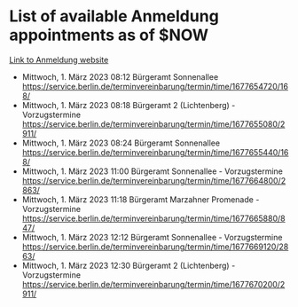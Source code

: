 # List of available Anmeldung appointments as of $NOW
[Link to Anmeldung website](https://service.berlin.de/terminvereinbarung/termin/tag.php?termin=1&anliegen[]=120686&dienstleisterlist=122210,122217,327316,122219,327312,122227,327314,122231,327346,122243,327348,122254,122252,329742,122260,329745,122262,329748,122271,327278,122273,327274,122277,327276,330436,122280,327294,122282,327290,122284,327292,122291,327270,122285,327266,122286,327264,122296,327268,150230,329760,122297,327286,122294,327284,122312,329763,122314,329775,122304,327330,122311,327334,122309,327332,317869,122281,327352,122279,329772,122283,122276,327324,122274,327326,122267,329766,122246,327318,122251,327320,122257,327322,122208,327298,122226,327300&herkunft=http%3A%2F%2Fservice.berlin.de%2Fdienstleistung%2F120686%2F)
- Mittwoch, 1. März 2023 08:12 Bürgeramt Sonnenallee https://service.berlin.de/terminvereinbarung/termin/time/1677654720/168/
- Mittwoch, 1. März 2023 08:18 Bürgeramt 2 (Lichtenberg) - Vorzugstermine https://service.berlin.de/terminvereinbarung/termin/time/1677655080/2911/
- Mittwoch, 1. März 2023 08:24 Bürgeramt Sonnenallee https://service.berlin.de/terminvereinbarung/termin/time/1677655440/168/
- Mittwoch, 1. März 2023 11:00 Bürgeramt Sonnenallee - Vorzugstermine https://service.berlin.de/terminvereinbarung/termin/time/1677664800/2863/
- Mittwoch, 1. März 2023 11:18 Bürgeramt Marzahner Promenade - Vorzugstermine https://service.berlin.de/terminvereinbarung/termin/time/1677665880/847/
- Mittwoch, 1. März 2023 12:12 Bürgeramt Sonnenallee - Vorzugstermine https://service.berlin.de/terminvereinbarung/termin/time/1677669120/2863/
- Mittwoch, 1. März 2023 12:30 Bürgeramt 2 (Lichtenberg) - Vorzugstermine https://service.berlin.de/terminvereinbarung/termin/time/1677670200/2911/
